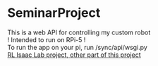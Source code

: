 # SeminarProject
This is a web API for controlling my custom robot<br />
! Intended to run on RPi-5 !<br />
To run the app on your pi, run /sync/api/wsgi.py<br />
[RL Isaac Lab project, other part of this project](https://github.com/Lukasisnot/Seminar_Project_Robot_IsaacLab_external)
